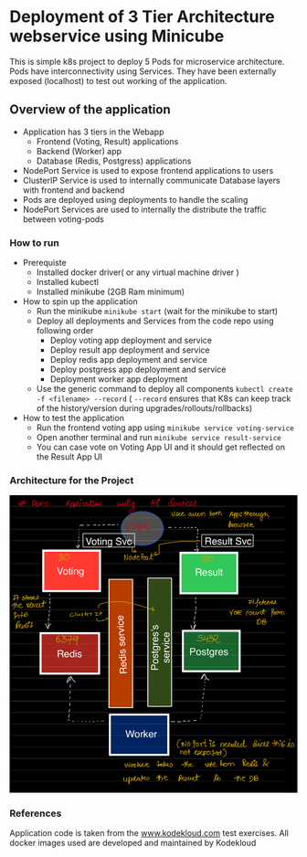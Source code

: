 # Deployment of 3 Tier Architecture webservice using Minicube 

This is simple k8s project to deploy 5 Pods for microservice architecture. Pods have interconnectivity using Services.
They have been externally exposed (localhost) to test out working of the application. 

## Overview of the application 

- Application has 3 tiers in the Webapp 
  - Frontend (Voting, Result) applications 
  - Backend (Worker) app
  - Database (Redis, Postgress) applications 
- NodePort Service is used to expose frontend applications to users
- ClusterIP Service is used to internally communicate Database layers with frontend and backend
- Pods are deployed using deployments to handle the scaling
- NodePort Services are used to internally the distribute the traffic between voting-pods 

### How to run 

- Prerequiste
  - Installed docker driver( or any virtual machine driver )
  - Installed kubectl 
  - Installed minikube (2GB Ram minimum)
- How to spin up the application 
  - Run the minikube `minikube start` (wait for the minikube to start)
  - Deploy all deployments and Services from the code repo using following order 
    * Deploy voting app deployment and service
    * Deploy result app deployment and service 
    * Deploy redis app deployment and service 
    * Deploy postgress app deployment and service 
    * Deployment worker app deployment 
  - Use the generic command to deploy all components `kubectl create -f <filename> --record` (  `--record` ensures that K8s can keep track of the history/version during upgrades/rollouts/rollbacks)
- How to test the application
  - Run the frontend voting app using `minikube service voting-service`
  - Open another terminal and run `minikube service result-service`
  - You can case vote on Voting App UI and it should get reflected on the Result App UI

### Architecture for the Project 
![Alt text](IMG_3A0BCD6FFF6C-1.jpeg)


### References 

Application code is taken from the www.kodekloud.com test exercises. All docker images used are developed and maintained by Kodekloud 

